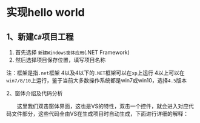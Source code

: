 实现hello world
===============

1、新建`C#`项目工程
---------------

 1. 首先选择 `新建Windows窗体应用`(.NET Framework)
 2. 然后选择项目保存位置，填写项目名称

  注：框架是指`.net`框架
        4以及4以下的`.NET`框架可以在`xp`上运行
        4以上可以在`win7/8/10`上运行，鉴于当前大多数操作系统都是win7或win10，选择`4.5`版本

2、窗体介绍及代码分析

　　这里我们双击窗体界面，这也是VS的特性，双击一个控件，就会进入对应代码文件部分，这些代码全由VS在生成项目时自动生成，下面进行详细的解释：

